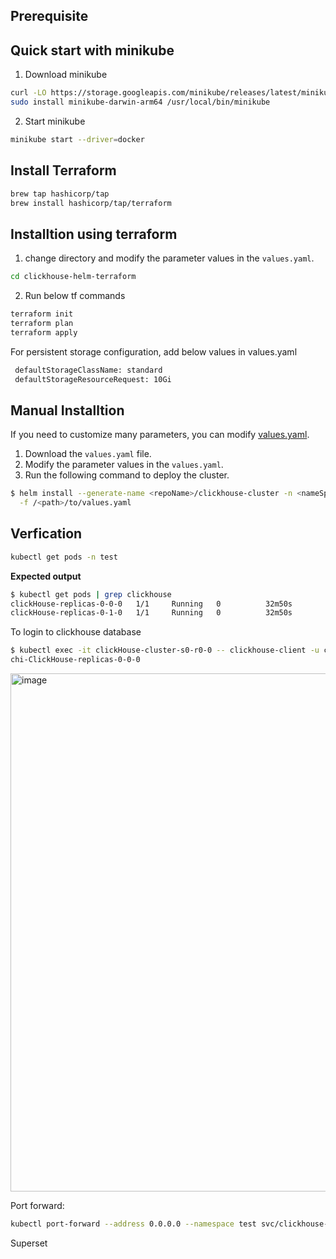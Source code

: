 ## Prerequisite

## Quick start with minikube

1) Download minikube
```bash
curl -LO https://storage.googleapis.com/minikube/releases/latest/minikube-darwin-arm64
sudo install minikube-darwin-arm64 /usr/local/bin/minikube
```
2) Start minikube
```bash
minikube start --driver=docker
```

## Install Terraform
```bash
brew tap hashicorp/tap
brew install hashicorp/tap/terraform
```

## Installtion using terraform

1) change directory and modify the parameter values in the `values.yaml`.
```bash
cd clickhouse-helm-terraform
```
2) Run below tf commands
```bash
terraform init
terraform plan
terraform apply
```
For persistent storage configuration, add below values in values.yaml
```bash
 defaultStorageClassName: standard
 defaultStorageResourceRequest: 10Gi
```

## Manual Installtion

If you need to customize many parameters, you can modify [values.yaml](../clickhouse-cluster-helm/values.yaml).

1. Download the `values.yaml` file.
2. Modify the parameter values in the `values.yaml`.
3. Run the following command to deploy the cluster.

```bash
$ helm install --generate-name <repoName>/clickhouse-cluster -n <nameSpace>\
  -f /<path>/to/values.yaml
```


## Verfication
``` bash
kubectl get pods -n test
```


**Expected output**

```bash
$ kubectl get pods | grep clickhouse
clickHouse-replicas-0-0-0   1/1     Running   0          32m50s
clickHouse-replicas-0-1-0   1/1     Running   0          32m50s
```
To login to clickhouse database 

```bash
$ kubectl exec -it clickHouse-cluster-s0-r0-0 -- clickhouse-client -u clickhouse --password=c1ickh0use0perator --query='select hostName()'
chi-ClickHouse-replicas-0-0-0
```


<img width="829" alt="image" src="https://user-images.githubusercontent.com/31353777/178678942-020fae74-b8e3-42ab-bf9c-4bd00d852812.png">

Port forward:
```bash
kubectl port-forward --address 0.0.0.0 --namespace test svc/clickhouse-cluster-s0-r0 8123:8123 
```

Superset

